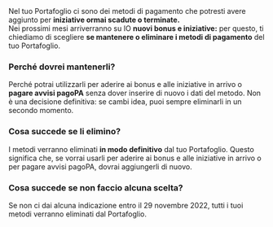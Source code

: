 <body>
  Nel tuo Portafoglio ci sono dei metodi di pagamento che potresti avere aggiunto per <b>iniziative ormai scadute o terminate.</b>
</body>
<br/>
<body>
  Nei prossimi mesi arriverranno su IO <b>nuovi bonus e iniziative:</b> per questo, ti chiediamo di scegliere <b>se mantenere o eliminare i metodi di pagamento</b> del tuo Portafoglio. 
</body>
<H3>
  Perché dovrei mantenerli?
</H3>
<body>
  Perché potrai utilizzarli per aderire ai bonus e alle iniziative in arrivo o <b>pagare avvisi pagoPA</b> senza dover inserire di nuovo i dati del metodo. Non è una decisione definitiva: se cambi idea, puoi sempre eliminarli in un secondo momento.
</body>
<H3>
  Cosa succede se li elimino?
</H3>
<body>
  I metodi verranno eliminati <b>in modo definitivo</b> dal tuo Portafoglio. Questo significa che, se vorrai usarli per aderire ai bonus e alle iniziative in arrivo o per pagare avvisi pagoPA, dovrai aggiungerli di nuovo.
</body>
<H3>
  Cosa succede se non faccio alcuna scelta?
</H3>
<body>
  Se non ci dai alcuna indicazione entro il 29 novembre 2022, tutti i tuoi metodi verranno eliminati dal Portafoglio. 
</body>